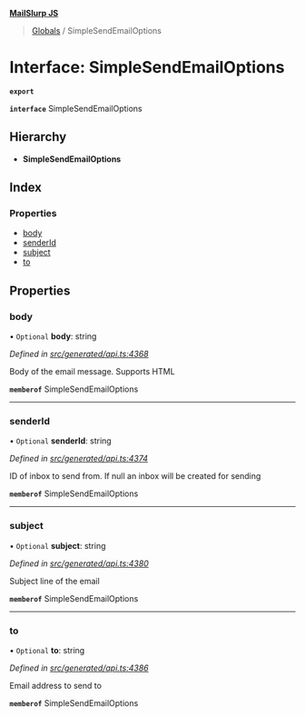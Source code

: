 **[MailSlurp JS](../README.md)**

> [Globals](../README.md) / SimpleSendEmailOptions

# Interface: SimpleSendEmailOptions

**`export`** 

**`interface`** SimpleSendEmailOptions

## Hierarchy

* **SimpleSendEmailOptions**

## Index

### Properties

* [body](simplesendemailoptions.md#body)
* [senderId](simplesendemailoptions.md#senderid)
* [subject](simplesendemailoptions.md#subject)
* [to](simplesendemailoptions.md#to)

## Properties

### body

• `Optional` **body**: string

*Defined in [src/generated/api.ts:4368](https://github.com/mailslurp/mailslurp-client/blob/aa918cc/src/generated/api.ts#L4368)*

Body of the email message. Supports HTML

**`memberof`** SimpleSendEmailOptions

___

### senderId

• `Optional` **senderId**: string

*Defined in [src/generated/api.ts:4374](https://github.com/mailslurp/mailslurp-client/blob/aa918cc/src/generated/api.ts#L4374)*

ID of inbox to send from. If null an inbox will be created for sending

**`memberof`** SimpleSendEmailOptions

___

### subject

• `Optional` **subject**: string

*Defined in [src/generated/api.ts:4380](https://github.com/mailslurp/mailslurp-client/blob/aa918cc/src/generated/api.ts#L4380)*

Subject line of the email

**`memberof`** SimpleSendEmailOptions

___

### to

• `Optional` **to**: string

*Defined in [src/generated/api.ts:4386](https://github.com/mailslurp/mailslurp-client/blob/aa918cc/src/generated/api.ts#L4386)*

Email address to send to

**`memberof`** SimpleSendEmailOptions
